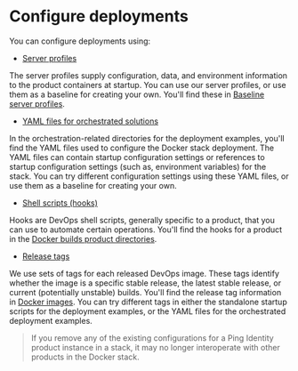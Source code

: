 # Configure deployments

You can configure deployments using:

  * [Server profiles](profiles.md)

  The server profiles supply configuration, data, and environment information to the product containers at startup. You can use our server profiles, or use them as a baseline for creating your own. You'll find these in [Baseline server profiles](../../pingidentity-server-profiles/baseline/).

  * [YAML files for orchestrated solutions](yamlFiles.md)

  In the orchestration-related directories for the deployment examples, you'll find the YAML files used to configure the Docker stack deployment. The YAML files can contain startup configuration settings or references to startup configuration settings (such as, environment variables) for the stack. You can try different configuration settings using these YAML files, or use them as a baseline for creating your own.

  * [Shell scripts (hooks)](hooks.md)

  Hooks are DevOps shell scripts, generally specific to a product, that you can use to automate certain operations. You'll find the hooks for a product in the [Docker builds product directories](../../pingidentity-docker-builds).

  * [Release tags](releaseTags.md)

  We use sets of tags for each released DevOps image. These tags identify whether the image is a specific stable release, the latest stable release, or current (potentially unstable) builds. You'll find the release tag information in [Docker images](https://pingidentity-devops.gitbook.io/devops/docker-images/). You can try different tags in either the standalone startup scripts for the deployment examples, or the YAML files for the orchestrated deployment examples.

> If you remove any of the existing configurations for a Ping Identity product instance in a stack, it may no longer interoperate with other products in the Docker stack.
